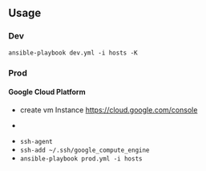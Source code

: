## Usage
### Dev
```ansible-playbook dev.yml -i hosts -K```

### Prod
#### Google Cloud Platform
* create vm Instance https://cloud.google.com/console
* ```gcutil --service_version="v1beta15" --project="Project ID" ssh --zone="us-central1-a" "Instance Name"
* ```ssh-agent```
* ```ssh-add ~/.ssh/google_compute_engine```
* ```ansible-playbook prod.yml -i hosts```